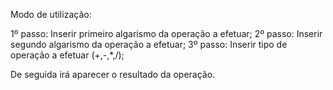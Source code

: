 Modo de utilização:

1º passo: Inserir primeiro algarismo da operação a efetuar;
2º passo: Inserir segundo algarismo da operação a efetuar;
3º passo: Inserir tipo de operação a efetuar (+,-,*,/);

De seguida irá aparecer o resultado da operação.
